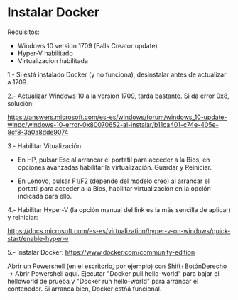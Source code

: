 # Instalar Docker

Requisitos:
* Windows 10 version 1709 (Falls Creator update)
* Hyper-V habilitado
* Virtualizacion habilitada

1.- Si está instalado Docker (y no funciona), desinstalar antes de actualizar a 1709.

2.- Actualizar Windows 10 a la versión 1709, tarda bastante. Si da error 0x8, solución:

https://answers.microsoft.com/es-es/windows/forum/windows_10-update-winpc/windows-10-error-0x80070652-al-instalar/b11ca401-c74e-405e-8cf8-3a0a8dde9074

3.- Habilitar Vitualización:

* En HP, pulsar Esc al arrancar el portatil para acceder a la Bios, en opciones avanzadas habilitar la virtualización. Guardar y Reiniciar.

* En Lenovo, pulsar F1/F2 (depende del modelo creo) al arrancar el portatil para acceder a la Bios, habilitar virtualización en la opción indicada para ello.

4.- Habilitar Hyper-V (la opción manual del link es la más sencilla de aplicar) y reiniciar:

https://docs.microsoft.com/es-es/virtualization/hyper-v-on-windows/quick-start/enable-hyper-v

5.- Instalar Docker: https://www.docker.com/community-edition 

Abrir un Powershell (en el escritorio, por ejemplo) con Shift+BotónDerecho -> Abrir Powershell aquí. Ejecutar "Docker pull hello-world" para bajar el helloworld de prueba y "Docker run hello-world" para arrancar el contenedor. Si arranca bien, Docker estñá funcional.